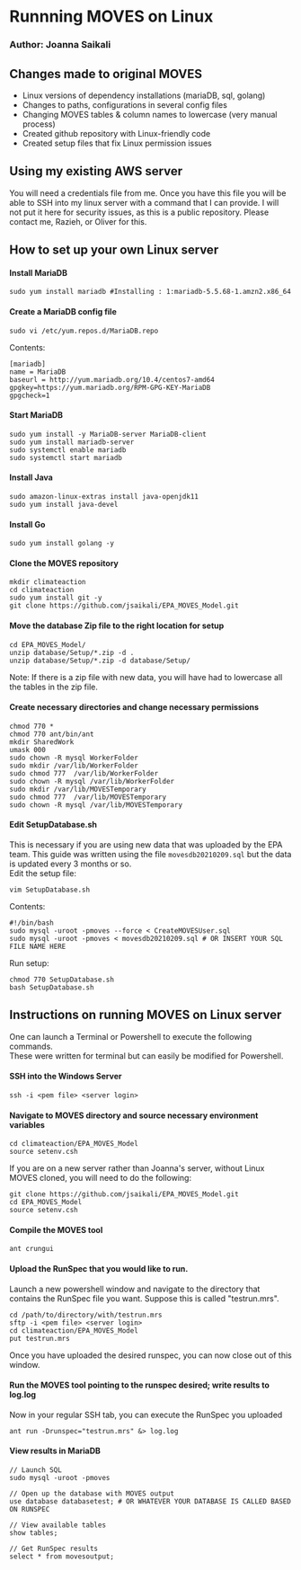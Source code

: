 # Runnning MOVES on Linux  
### Author: Joanna Saikali  

## Changes made to original MOVES
- Linux versions of dependency installations (mariaDB, sql, golang)   
- Changes to paths, configurations in several config files   
- Changing MOVES tables & column names to lowercase (very manual process)   
- Created github repository with Linux-friendly code   
- Created setup files that fix Linux permission issues   

## Using my existing AWS server
You will need a credentials file from me. Once you have this file you will be able to SSH into my linux server with a command that I can provide. I will not put it here for security issues, as this is a public repository. Please contact me, Razieh, or Oliver for this.

## How to set up your own Linux server
#### Install MariaDB
```
sudo yum install mariadb #Installing : 1:mariadb-5.5.68-1.amzn2.x86_64
```

#### Create a MariaDB config file
```
sudo vi /etc/yum.repos.d/MariaDB.repo
```

Contents:  
```
[mariadb]
name = MariaDB
baseurl = http://yum.mariadb.org/10.4/centos7-amd64
gpgkey=https://yum.mariadb.org/RPM-GPG-KEY-MariaDB
gpgcheck=1
```

#### Start MariaDB
```
sudo yum install -y MariaDB-server MariaDB-client
sudo yum install mariadb-server
sudo systemctl enable mariadb
sudo systemctl start mariadb
```

#### Install Java
```
sudo amazon-linux-extras install java-openjdk11
sudo yum install java-devel
```

#### Install Go
```
sudo yum install golang -y
```

#### Clone the MOVES repository 
```
mkdir climateaction
cd climateaction
sudo yum install git -y
git clone https://github.com/jsaikali/EPA_MOVES_Model.git
```

#### Move the database Zip file to the right location for setup
```
cd EPA_MOVES_Model/
unzip database/Setup/*.zip -d .
unzip database/Setup/*.zip -d database/Setup/
```
Note: If there is a zip file with new data, you will have had to lowercase all the tables in the zip file.

#### Create necessary directories and change necessary permissions
```
chmod 770 *
chmod 770 ant/bin/ant
mkdir SharedWork 
umask 000 
sudo chown -R mysql WorkerFolder
sudo mkdir /var/lib/WorkerFolder
sudo chmod 777  /var/lib/WorkerFolder
sudo chown -R mysql /var/lib/WorkerFolder
sudo mkdir /var/lib/MOVESTemporary
sudo chmod 777  /var/lib/MOVESTemporary
sudo chown -R mysql /var/lib/MOVESTemporary
```

#### Edit SetupDatabase.sh
This is necessary if you are using new data that was uploaded by the EPA team. This guide was written using the file `movesdb20210209.sql` but the data is updated every 3 months or so.   
Edit the setup file:   
```
vim SetupDatabase.sh
```
Contents:  
```
#!/bin/bash
sudo mysql -uroot -pmoves --force < CreateMOVESUser.sql
sudo mysql -uroot -pmoves < movesdb20210209.sql # OR INSERT YOUR SQL FILE NAME HERE
```

Run setup:  
```
chmod 770 SetupDatabase.sh
bash SetupDatabase.sh
```

## Instructions on running MOVES on Linux server
One can launch a Terminal or Powershell to execute the following commands.   
These were written for terminal but can easily be modified for Powershell.  

#### SSH into the Windows Server
```
ssh -i <pem file> <server login>
```

#### Navigate to MOVES directory and source necessary environment variables
```
cd climateaction/EPA_MOVES_Model
source setenv.csh
```

If you are on a new server rather than Joanna's server, without Linux MOVES cloned, you will need to do the following:
```
git clone https://github.com/jsaikali/EPA_MOVES_Model.git
cd EPA_MOVES_Model 
source setenv.csh
```

#### Compile the MOVES tool
```
ant crungui
```

#### Upload the RunSpec that you would like to run.
Launch a new powershell window and navigate to the directory that contains the RunSpec file you want. Suppose this is called "testrun.mrs".
```
cd /path/to/directory/with/testrun.mrs
sftp -i <pem file> <server login>
cd climateaction/EPA_MOVES_Model
put testrun.mrs
```
Once you have uploaded the desired runspec, you can now close out of this window.  

#### Run the MOVES tool pointing to the runspec desired; write results to log.log
Now in your regular SSH tab, you can execute the RunSpec you uploaded
```
ant run -Drunspec="testrun.mrs" &> log.log
```

#### View results in MariaDB
```
// Launch SQL
sudo mysql -uroot -pmoves

// Open up the database with MOVES output
use database databasetest; # OR WHATEVER YOUR DATABASE IS CALLED BASED ON RUNSPEC

// View available tables
show tables;

// Get RunSpec results
select * from movesoutput;
```
